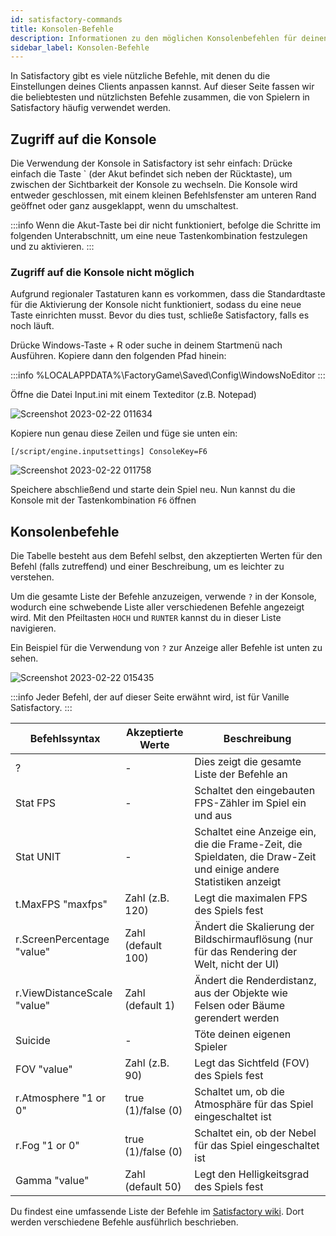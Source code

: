 ```yaml
---
id: satisfactory-commands
title: Konsolen-Befehle
description: Informationen zu den möglichen Konsolenbefehlen für deinen Satisfactory Server von ZAP-Hosting - ZAP-Hosting.com Dokumentation
sidebar_label: Konsolen-Befehle
---
```


In Satisfactory gibt es viele nützliche Befehle, mit denen du die Einstellungen deines Clients anpassen kannst. Auf dieser Seite fassen wir die beliebtesten und nützlichsten Befehle zusammen, die von Spielern in Satisfactory häufig verwendet werden.

## Zugriff auf die Konsole
Die Verwendung der Konsole in Satisfactory ist sehr einfach: Drücke einfach die Taste ` (der Akut befindet sich neben der Rücktaste), um zwischen der Sichtbarkeit der Konsole zu wechseln. Die Konsole wird entweder geschlossen, mit einem kleinen Befehlsfenster am unteren Rand geöffnet oder ganz ausgeklappt, wenn du umschaltest.

:::info
Wenn die Akut-Taste bei dir nicht funktioniert, befolge die Schritte im folgenden Unterabschnitt, um eine neue Tastenkombination festzulegen und zu aktivieren.
:::

### Zugriff auf die Konsole nicht möglich
Aufgrund regionaler Tastaturen kann es vorkommen, dass die Standardtaste für die Aktivierung der Konsole nicht funktioniert, sodass du eine neue Taste einrichten musst. Bevor du dies tust, schließe Satisfactory, falls es noch läuft.

Drücke Windows-Taste + R oder suche in deinem Startmenü nach Ausführen. Kopiere dann den folgenden Pfad hinein:

:::info
%LOCALAPPDATA%\FactoryGame\Saved\Config\WindowsNoEditor
:::

Öffne die Datei Input.ini mit einem Texteditor (z.B. Notepad)

![Screenshot 2023-02-22 011634](https://user-images.githubusercontent.com/42719082/220495653-6109d259-e31a-429f-aeda-b6c2ca2f495b.png)

Kopiere nun genau diese Zeilen und füge sie unten ein:

`[/script/engine.inputsettings] ConsoleKey=F6`

![Screenshot 2023-02-22 011758](https://user-images.githubusercontent.com/42719082/220495816-401b59b6-7c1b-434a-a878-bc5988f44519.png)

Speichere abschließend und starte dein Spiel neu. Nun kannst du die Konsole mit der Tastenkombination `F6` öffnen

## Konsolenbefehle

Die Tabelle besteht aus dem Befehl selbst, den akzeptierten Werten für den Befehl (falls zutreffend) und einer Beschreibung, um es leichter zu verstehen.

Um die gesamte Liste der Befehle anzuzeigen, verwende `?` in der Konsole, wodurch eine schwebende Liste aller verschiedenen Befehle angezeigt wird. Mit den Pfeiltasten `HOCH` und `RUNTER` kannst du in dieser Liste navigieren.

Ein Beispiel für die Verwendung von `?` zur Anzeige aller Befehle ist unten zu sehen.

![Screenshot 2023-02-22 015435](https://user-images.githubusercontent.com/42719082/220500871-e1ea0303-718d-4552-9173-3ea2f66669f2.png)

:::info
Jeder Befehl, der auf dieser Seite erwähnt wird, ist für Vanille Satisfactory.
:::

| Befehlssyntax                   | Akzeptierte Werte | Beschreibung | 
| ----------------------- | ---------- | --------- | 
| ?      | -          | Dies zeigt die gesamte Liste der Befehle an         | 
| Stat FPS      | -          | Schaltet den eingebauten FPS-Zähler im Spiel ein und aus         | 
| Stat UNIT      | -          | Schaltet eine Anzeige ein, die die Frame-Zeit, die Spieldaten, die Draw-Zeit und einige andere Statistiken anzeigt         | 
| t.MaxFPS "maxfps"      | Zahl (z.B. 120)          | Legt die maximalen FPS des Spiels fest         | 
| r.ScreenPercentage "value"      | Zahl (default 100)          | Ändert die Skalierung der Bildschirmauflösung (nur für das Rendering der Welt, nicht der UI)         | 
| r.ViewDistanceScale "value"      | Zahl (default 1)          | Ändert die Renderdistanz, aus der Objekte wie Felsen oder Bäume gerendert werden         | 
| Suicide      | -          | Töte deinen eigenen Spieler          | 
| FOV "value"      | Zahl (z.B. 90)          | Legt das Sichtfeld (FOV) des Spiels fest         | 
| r.Atmosphere "1 or 0"      | true (1)/false (0)          | Schaltet um, ob die Atmosphäre für das Spiel eingeschaltet ist        | 
| r.Fog "1 or 0"      | true (1)/false (0)          | Schaltet ein, ob der Nebel für das Spiel eingeschaltet ist         | 
| Gamma "value"      | Zahl (default 50)          | Legt den Helligkeitsgrad des Spiels fest          | 

Du findest eine umfassende Liste der Befehle im [Satisfactory wiki](https://satisfactory.fandom.com/wiki/Console). Dort werden verschiedene Befehle ausführlich beschrieben.
